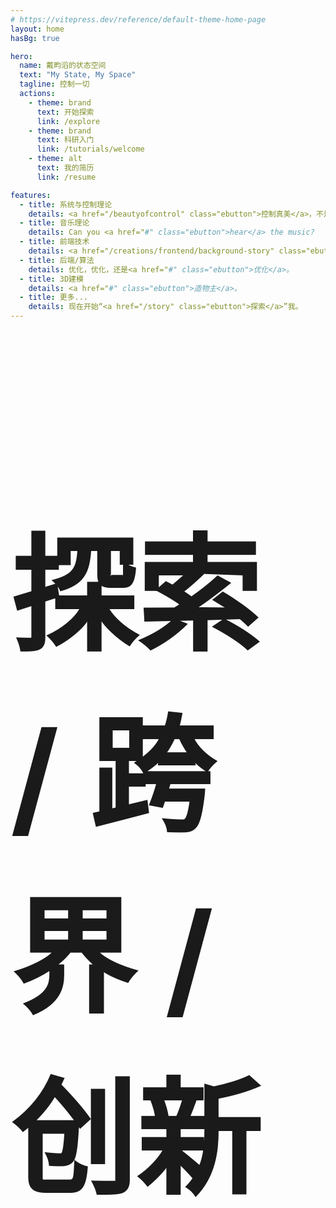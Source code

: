 ```yaml
---
# https://vitepress.dev/reference/default-theme-home-page
layout: home
hasBg: true

hero:
  name: 戴畇滔的状态空间
  text: "My State, My Space"
  tagline: 控制一切
  actions:
    - theme: brand
      text: 开始探索
      link: /explore
    - theme: brand
      text: 科研入门
      link: /tutorials/welcome
    - theme: alt
      text: 我的简历
      link: /resume

features:
  - title: 系统与控制理论
    details: <a href="/beautyofcontrol" class="ebutton">控制真美</a>，不是吗。
  - title: 音乐理论
    details: Can you <a href="#" class="ebutton">hear</a> the music?
  - title: 前端技术
    details: <a href="/creations/frontend/background-story" class="ebutton">现代互联网</a>的伟大基础。
  - title: 后端/算法
    details: 优化，优化，还是<a href="#" class="ebutton">优化</a>。
  - title: 3D建模
    details: <a href="#" class="ebutton">造物主</a>。
  - title: 更多...
    details: 现在开始“<a href="/story" class="ebutton">探索</a>”我。
---
```

<VPHero/>  

<h1 class="slogan2" style="font-size:5vh;">探索 / 跨界 / 创新</h1>

